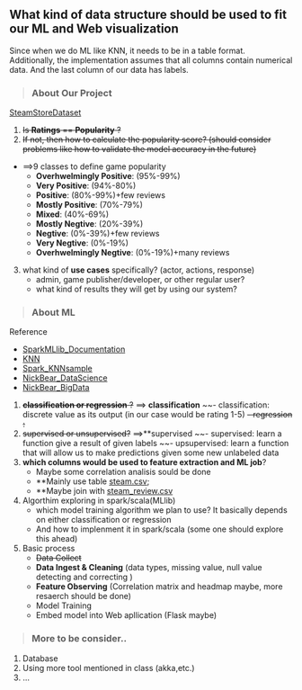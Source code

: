 ## What kind of data structure should be used to fit our ML and Web visualization
Since when we do ML like KNN, it needs to be in a table format. Additionally, the implementation assumes that all columns contain numerical data. And the last column of our data has labels.

> ### About Our Project
[SteamStoreDataset](https://www.kaggle.com/nikdavis/steam-store-games#steam.csv)
1. ~~Is **Ratings** == **Popularity** ?~~
2. ~~If not, then how to calculate the popularity score? (should consider problems like how to validate the model accuracy in the future)~~
- ==>9 classes to define game popularity
    - **Overhwelmingly Positive**: (95%-99%)
    - **Very Positive**: (94%-80%)
    - **Positive**: (80%-99%)+few reviews 
    - **Mostly Positive**: (70%-79%)
    - **Mixed**: (40%-69%)
    - **Mostly Negtive**: (20%-39%)
    - **Negtive**: (0%-39%)+few reviews
    - **Very Negtive**: (0%-19%)
    - **Overhwelmingly Negtive**: (0%-19%)+many reviews
3. what kind of **use cases** specifically? (actor, actions, response)
    - admin, game publisher/developer, or other regular user?
    - what kind of results they will get by using our system?

> ### About ML
Reference
- [SparkMLlib_Documentation](https://spark.apache.org/docs/latest/ml-guide.html)
- [KNN](https://towardsdatascience.com/machine-learning-basics-with-the-k-nearest-neighbors-algorithm-6a6e71d01761)
- [Spark_KNNsample](https://github.com/saurfang/spark-knn)
- [NickBear_DataScience](https://github.com/nikbearbrown/INFO_6105)
- [NickBear_BigData](https://github.com/nikbearbrown/CSYE_7245)

1. ~~**classification or regression** ?~~ ==> **classification**
    ~~- classification: discrete value as its output (in our case would be rating 1-5)
    ~~- regression :~~
2. ~~supervised or unsupervised?~~ ==>**supervised
    ~~- supervised: learn a function give a result of given labels
    ~~- upsupervised: learn a function that will allow us to make predictions given some new unlabeled data
3. **which columns would be used to feature extraction and ML job**?
    - Maybe some correlation analisis sould be done
    - **Mainly use table [steam.csv](https://www.kaggle.com/nikdavis/steam-store-games#steam.csv); 
    - **Maybe join with [steam_review.csv](https://www.kaggle.com/luthfim/steam-reviews-dataset)
4. Algorthim exploring in spark/scala(MLlib)
    - which model training algorithm we plan to use? It basically depends on either classification or regression 
    - And how to implenment it in spark/scala (some one should explore this ahead)
5. Basic process
    - ~~Data Collect~~
    - **Data Ingest & Cleaning** (data types, missing value, null value detecting and correcting )
    - **Feature Observing** (Correlation matrix and headmap maybe, more resaerch should be done) 
    - Model Training
    - Embed model into Web apllication (Flask maybe)

> ### More to be consider..
1. Database
2. Using more tool mentioned in class (akka,etc.) 
3. ...
